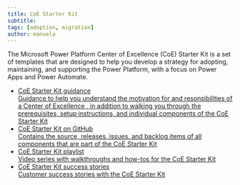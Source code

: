 ```yaml
---
title: CoE Starter Kit
subtitle: 
tags: [adoption, migration]
author: manuela
---
```


The Microsoft Power Platform Center of Excellence (CoE) Starter Kit is a set of templates that are designed to help you develop a strategy for adopting, maintaining, and supporting the Power Platform, with a focus on Power Apps and Power Automate.

<div>
    <ul class="uk-nav uk-nav-secondary">
        <li class="uk-active"><a href="https://aka.ms/CoEStarterKit"><div>CoE Starter Kit guidance<div class="uk-nav-subtitle">Guidance to help you understand the motivation for and resonsibilities of a Center of Excellence , in addition to walking you through the prerequisites, setup instructions, and individual components of the CoE Starter Kit</div></div></a></li>
        <li class="uk-active"><a href="https://github.com/microsoft/coe-starter-kit"><div>CoE Starter Kit on GitHub<div class="uk-nav-subtitle">Contains the source, releases, issues, and backlog items of all components that are part of the CoE Starter Kit</div></div></a></li>
        <li class="uk-active"><a href="https://aka.ms/coekitvideos"><div>CoE Starter Kit playlist<div class="uk-nav-subtitle">Video series with walkthroughs and how-tos for the CoE Starter Kit </div></div></a></li>
        <li class="uk-active"><a href="https://powerapps.microsoft.com/en-us/blog/power-platform-stories/#COE"><div>CoE Starter Kit success stories<div class="uk-nav-subtitle">Customer success stories with the CoE Starter Kit</div></div></a></li>
    </ul>
</div>



<!-- layout: forward
target: https://learn.microsoft.com/en-us/power-platform/guidance/coe/starter-kit -->